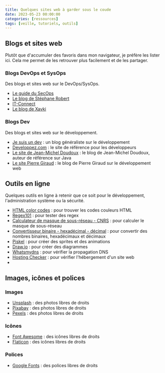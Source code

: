 ```yaml
---
title: Quelques sites web à garder sous le coude
date: 2023-05-23 00:00:00
categories: [ressources]
tags: [veille, tutoriels, outils]
---
```


## Blogs et sites web

Plutôt que d'accumuler des favoris dans mon navigateur, je préfère les lister ici. Cela me permet de les retrouver plus facilement et de les partager.

### Blogs DevOps et SysOps

Des blogs et sites web sur le DevOps/SysOps.

- [Le guide du SecOps](https://le-guide-du-secops.fr/)
- [Le blog de Stéphane Robert](https://blog.stephane-robert.info/)
- [IT-Connect](https://www.it-connect.fr/)
- [Le blog de Xavki](https://xavki.blog/)

### Blogs Dev

Des blogs et sites web sur le développement.

- [Je suis un dev](https://www.jesuisundev.com/) : un blog généraliste sur le développement
- [Developpez.com](https://www.developpez.com/) : le site de référence pour les développeurs
- [Le site de Jean-Michel Doudoux](https://www.jmdoudoux.fr/) : le blog de Jean-Michel Doudoux, auteur de référence sur Java
- [Le site Pierre Giraud](https://www.pierre-giraud.com/) : le blog de Pierre Giraud sur le développement web

## Outils en ligne

Quelques outils en ligne à retenir que ce soit pour le développement, l'administration système ou la sécurité.

- [HTML color codes](https://htmlcolorcodes.com/) : pour trouver les codes couleurs HTML
- [Regex101](https://regex101.com/) : pour tester des regex
- [Calculateur de masque de sous-réseau - CNRS](https://cric.grenoble.cnrs.fr/Administrateurs/Outils/CalculMasque/) : pour calculer le masque de sous-réseau
- [Convertisseur binaire - hexadécimal - décimal](https://sebastienguillon.com/test/javascript/convertisseur.html) : pour convertir des nombres binaires, hexadécimaux et décimaux
- [Piskel](https://www.piskelapp.com/) : pour créer des sprites et des animations
- [Draw.io](https://app.diagrams.net/) : pour créer des diagrammes
- [Whatsmydns](https://www.whatsmydns.net/) : pour vérifier la propagation DNS
- [Hosting Checker](https://hostingchecker.com/) : pour vérifier l'hébergement d'un site web
- 
## Images, icônes et polices

### Images

- [Unsplash](https://unsplash.com/) : des photos libres de droits
- [Pixabay](https://pixabay.com/fr/) : des photos libres de droits
- [Pexels](https://www.pexels.com/fr-fr/) : des photos libres de droits

### Icônes

- [Font Awesome](https://fontawesome.com/) : des icônes libres de droits
- [Flaticon](https://www.flaticon.com/) : des icônes libres de droits

### Polices

- [Google Fonts](https://fonts.google.com/) : des polices libres de droits